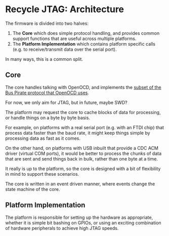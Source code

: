 # Recycle JTAG: Architecture

The firmware is divided into two halves:
1. The **Core** which does simple protocol handling, and provides common support functions that are useful across multiple platforms.
1. The **Platform Implementation** which contains platform specific calls (e.g. to receive/transmit data over the serial port).

In many ways, this is a common split.

## Core

The core handles talking with OpenOCD, and implements the [subset of the Bus Pirate protocol that OpenOCD uses](https://github.com/openocd-org/openocd/blob/master/src/jtag/drivers/buspirate.c).

For now, we only aim for JTAG, but in future, maybe SWD?

The platform may request the core to cache blocks of data for processing, or handle things on a byte by byte basis.

For example, on platforms with a real serial port (e.g. with an FTDI chip) that process data faster than the baud rate, it might keep things simple by processing data as fast as it comes.

On the other hand, on platforms with USB inbuilt that provide a CDC ACM driver (virtual COM ports), it would be better to process the chunks of data that are sent and send things back in bulk, rather than one byte at a time.

It really is up to the platform, so the core is designed with a bit of flexibility in mind to support these scenarios.

The core is written in an event driven manner, where events change the state machine of the core.

## Platform Implementation

The platform is responsible for setting up the hardware as appropriate, whether it is simple bit bashing on GPIOs, or using an exciting combination of hardware peripherals to achieve high JTAG speeds.